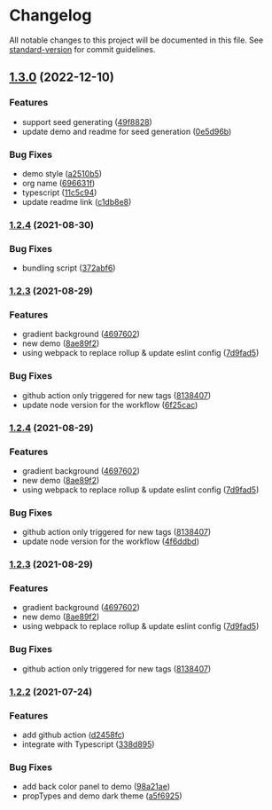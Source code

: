 # Changelog

All notable changes to this project will be documented in this file. See [standard-version](https://github.com/conventional-changelog/standard-version) for commit guidelines.

## [1.3.0](https://github.com/chilllab/react-nice-avatar/compare/v1.2.4...v1.3.0) (2022-12-10)


### Features

* support seed generating ([49f8828](https://github.com/chilllab/react-nice-avatar/commits49f88284b23518c7e3aa089735c518f6f70ce339))
* update demo and readme for seed generation ([0e5d96b](https://github.com/chilllab/react-nice-avatar/commits0e5d96baa7fa2c6f17e70c485e0475dde37aa92e))


### Bug Fixes

* demo style ([a2510b5](https://github.com/chilllab/react-nice-avatar/commitsa2510b59a8ca878d512df5b80cd2ad21b5a613a8))
* org name ([696631f](https://github.com/chilllab/react-nice-avatar/commits696631fc49802081c8c17eb4394e6ec3f7dce9f4))
* typescript ([11c5c94](https://github.com/chilllab/react-nice-avatar/commits11c5c948a4cdeecde1462081f065eb9735b037c9))
* update readme link ([c1db8e8](https://github.com/chilllab/react-nice-avatar/commitsc1db8e83b10a4ea54fa6b988b7a1317e6cf4e864))

### [1.2.4](https://github.com/chilllab/react-nice-avatar/compare/v1.2.3...v1.2.4) (2021-08-30)


### Bug Fixes

* bundling script ([372abf6](https://github.com/chilllab/react-nice-avatar/commits372abf6b680671ff233d2f8f58e36103e9841034))

### [1.2.3](https://github.com/chilllab/react-nice-avatar/compare/v1.2.2...v1.2.3) (2021-08-29)


### Features

* gradient background ([4697602](https://github.com/chilllab/react-nice-avatar/commits4697602f098e019e6bbd0800c1780f61a43d367a))
* new demo ([8ae89f2](https://github.com/chilllab/react-nice-avatar/commits8ae89f23837399cbb218e4a5f4103cf44a78438a))
* using webpack to replace rollup & update eslint config ([7d9fad5](https://github.com/chilllab/react-nice-avatar/commits7d9fad58ba9d7747eed091178cb427b7417e8844))


### Bug Fixes

* github action only triggered for new tags ([8138407](https://github.com/chilllab/react-nice-avatar/commits8138407550057acfcfedbc3518f2f9ffeb52c0d3))
* update node version for the workflow ([6f25cac](https://github.com/chilllab/react-nice-avatar/commits6f25cacaf42b430b0567343b5b90147a855c4543))

### [1.2.4](https://github.com/chilllab/react-nice-avatar/compare/v1.2.2...v1.2.4) (2021-08-29)


### Features

* gradient background ([4697602](https://github.com/chilllab/react-nice-avatar/commits4697602f098e019e6bbd0800c1780f61a43d367a))
* new demo ([8ae89f2](https://github.com/chilllab/react-nice-avatar/commits8ae89f23837399cbb218e4a5f4103cf44a78438a))
* using webpack to replace rollup & update eslint config ([7d9fad5](https://github.com/chilllab/react-nice-avatar/commits7d9fad58ba9d7747eed091178cb427b7417e8844))


### Bug Fixes

* github action only triggered for new tags ([8138407](https://github.com/chilllab/react-nice-avatar/commits8138407550057acfcfedbc3518f2f9ffeb52c0d3))
* update node version for the workflow ([4f6ddbd](https://github.com/chilllab/react-nice-avatar/commits4f6ddbda62a47ff1adf0da5161ddc08d2b0cac55))

### [1.2.3](https://github.com/chilllab/react-nice-avatar/compare/v1.2.2...v1.2.3) (2021-08-29)


### Features

* gradient background ([4697602](https://github.com/chilllab/react-nice-avatar/commits4697602f098e019e6bbd0800c1780f61a43d367a))
* new demo ([8ae89f2](https://github.com/chilllab/react-nice-avatar/commits8ae89f23837399cbb218e4a5f4103cf44a78438a))
* using webpack to replace rollup & update eslint config ([7d9fad5](https://github.com/chilllab/react-nice-avatar/commits7d9fad58ba9d7747eed091178cb427b7417e8844))


### Bug Fixes

* github action only triggered for new tags ([8138407](https://github.com/chilllab/react-nice-avatar/commits8138407550057acfcfedbc3518f2f9ffeb52c0d3))

### [1.2.2](https://github.com/chilllab/react-nice-avatar/compare/v1.2.1...v1.2.2) (2021-07-24)


### Features

* add github action ([d2458fc](https://github.com/chilllab/react-nice-avatar/commitsd2458fca0bbca32426ddf1774bf3cf1c986f80f9))
* integrate with Typescript ([338d895](https://github.com/chilllab/react-nice-avatar/commits338d895481423284475475c2932a18788c872e56))


### Bug Fixes

* add back color panel to demo ([98a21ae](https://github.com/chilllab/react-nice-avatar/commits98a21ae6d31c2638dfd1c887dfcb96f1f7f8b003))
* propTypes and demo dark theme ([a5f6925](https://github.com/chilllab/react-nice-avatar/commitsa5f6925d23fe4234d952ac38e4e2f5df94c507d7))
